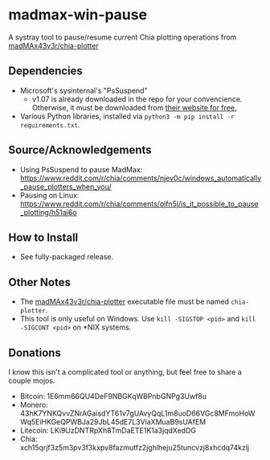 # madmax-win-pause
A systray tool to pause/resume current Chia plotting operations from [madMAx43v3r/chia-plotter](https://github.com/madMAx43v3r/chia-plotter)

## Dependencies
* Microsoft's sysinternal's "PsSuspend"
	* v1.07 is already downloaded in the repo for your convencience. Otherwise, it must be downloaded from [their website for free.](https://docs.microsoft.com/en-us/sysinternals/downloads/pssuspend)
* Various Python libraries, installed via `python3 -m pip install -r requirements.txt`.

## Source/Acknowledgements
* Using PsSuspend to pause MadMax: https://www.reddit.com/r/chia/comments/njev0c/windows_automatically_pause_plotters_when_you/
* Pausing on Linux: https://www.reddit.com/r/chia/comments/ojfn5j/is_it_possible_to_pause_plotting/h51aj6o

## How to Install
* See fully-packaged release. 

## Other Notes
* The [madMAx43v3r/chia-plotter](https://github.com/madMAx43v3r/chia-plotter) executable file must be named `chia-plotter`.
* This tool is only useful on Windows. Use `kill -SIGSTOP <pid>` and `kill -SIGCONT <pid>` on *NIX systems.

## Donations
I know this isn't a complicated tool or anything, but feel free to share a couple mojos.
* Bitcoin: 1E6mm66QU4DeF9NBGKqWBPnbGNPg3Uwf8u
* Monero: 43hK7YNKQvvZNrAGaisdYT61v7gUAvyQqL1m8uoD66VGc8MFmoHoWWq5EiHKGeQPWBJa29JbL45dE7L3ViaXMuaB9sUAfEM
* Litecoin: LKi9UzDNTRpXh8TmDaETE1K1a3jqdXedDG
* Chia: xch15qrjf3z5m3pv3f3kxpv8fazmutfz2jghlheju25tuncvzj8xhcdq74kzlj
